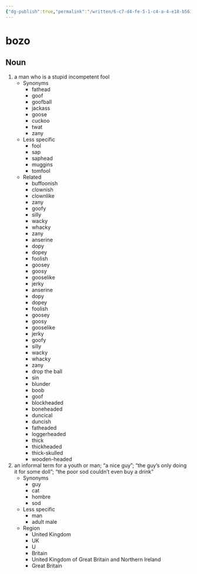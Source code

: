 ```yaml
---
{"dg-publish":true,"permalink":"/written/6-c7-d4-fe-5-1-c4-a-4-e18-b561-5-e96-f60741-b8/","dgHomeLink":true,"dgPassFrontmatter":false}
---
```


# bozo


## Noun

1. a man who is a stupid incompetent fool
	- Synonyms
		- fathead
		- goof
		- goofball
		- jackass
		- goose
		- cuckoo
		- twat
		- zany
	- Less specific
		- fool
		- sap
		- saphead
		- muggins
		- tomfool
	- Related
		- buffoonish
		- clownish
		- clownlike
		- zany
		- goofy
		- silly
		- wacky
		- whacky
		- zany
		- anserine
		- dopy
		- dopey
		- foolish
		- goosey
		- goosy
		- gooselike
		- jerky
		- anserine
		- dopy
		- dopey
		- foolish
		- goosey
		- goosy
		- gooselike
		- jerky
		- goofy
		- silly
		- wacky
		- whacky
		- zany
		- drop the ball
		- sin
		- blunder
		- boob
		- goof
		- blockheaded
		- boneheaded
		- duncical
		- duncish
		- fatheaded
		- loggerheaded
		- thick
		- thickheaded
		- thick-skulled
		- wooden-headed
2. an informal term for a youth or man; “a nice guy”; “the guy’s only doing it for some doll”; “the poor sod couldn’t even buy a drink”
	- Synonyms
		- guy
		- cat
		- hombre
		- sod
	- Less specific
		- man
		- adult male
	- Region
		- United Kingdom
		- UK
		- U
		- Britain
		- United Kingdom of Great Britain and Northern Ireland
		- Great Britain

